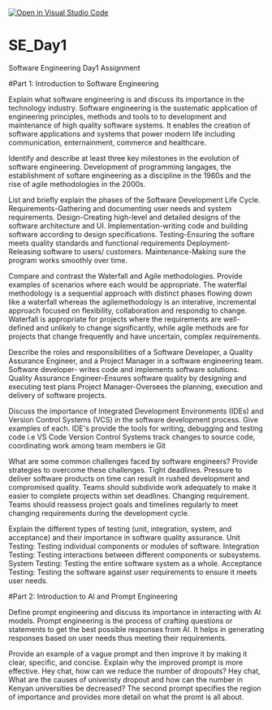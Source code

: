 [![Open in Visual Studio Code](https://classroom.github.com/assets/open-in-vscode-2e0aaae1b6195c2367325f4f02e2d04e9abb55f0b24a779b69b11b9e10269abc.svg)](https://classroom.github.com/online_ide?assignment_repo_id=18410671&assignment_repo_type=AssignmentRepo)
# SE_Day1
Software Engineering Day1 Assignment

#Part 1: Introduction to Software Engineering

Explain what software engineering is and discuss its importance in the technology industry.
Software engineering is the sustematic application of engineering principles, methods and tools to to development and maintenance of high quality software systems.
It enables the creation of software applications and systems that power modern life including communication, enternainment, commerce and healthcare.

Identify and describe at least three key milestones in the evolution of software engineering.
Development of programming langages, the establishment of softare engineering as a discipline in the 1960s and the rise of agile methodologies in the 2000s.

List and briefly explain the phases of the Software Development Life Cycle.
Requirements-Gathering and documenting user needs and system requirements.
Design-Creating high-level and detailed designs of the software architecture and UI.
Implementation-writing code and building software according to design specifications.
Testing-Ensuring the softare meets quality standards and functional requirements
Deployment- Releasing software to users/ customers.
Maintenance-Making sure the program works smoothly over time.

Compare and contrast the Waterfall and Agile methodologies. Provide examples of scenarios where each would be appropriate.
The waterflal methodology is a sequential approach with distinct phases flowing down like a waterfall whereas the agilemethodology is an interative, incremental approach focused on flexibility, collaboration and respondig to change.
Waterfall is appropriate for projects where the requirements are well-defined and unlikely to change significantly, while agile methods are for projects that change frequently and have uncertain, complex requirements.

Describe the roles and responsibilities of a Software Developer, a Quality Assurance Engineer, and a Project Manager in a software engineering team.
Software developer- writes code and implements software solutions.
Quality Assurance Engineer-Ensures software quality by designing and executing test plans
Project Manager-Oversees the planning, execution and delivery of software projects.

Discuss the importance of Integrated Development Environments (IDEs) and Version Control Systems (VCS) in the software development process. Give examples of each.
IDE's provide the tools for writing, debugging and testing code i.e VS Code
Version Control Systems track changes to source code, coordinating work among team members ie Git

What are some common challenges faced by software engineers? Provide strategies to overcome these challenges.
Tight deadlines. Pressure to deliver software products on time can result in rushed development and compromised quality. Teams should subdivide work adequately to make it easier to complete projects within set deadlines.
Changing requirement. Teams should reassess project goals and timelines regularly to meet changing requirements during the development cycle.

Explain the different types of testing (unit, integration, system, and acceptance) and their importance in software quality assurance.
Unit Testing: Testing individual components or modules of software.
Integration Testing: Testing interactions between different components or subsystems.
System Testing: Testing the entire software system as a whole.
Acceptance Testing: Testing the software against user requirements to ensure it meets user needs.

#Part 2: Introduction to AI and Prompt Engineering


Define prompt engineering and discuss its importance in interacting with AI models.
Prompt engineering is the process of crafting questions or statements to get the best possible responses from AI. It helps in generating responses based on user needs thus meeting their requirements.

Provide an example of a vague prompt and then improve it by making it clear, specific, and concise. Explain why the improved prompt is more effective.
Hey chat, how can we reduce the number of dropouts?
Hey chat, What are the causes of univeristy dropout and how can the number in Kenyan universities be decreased?
The second prompt specifies the region of importance and provides more detail on what the promt is all about.
